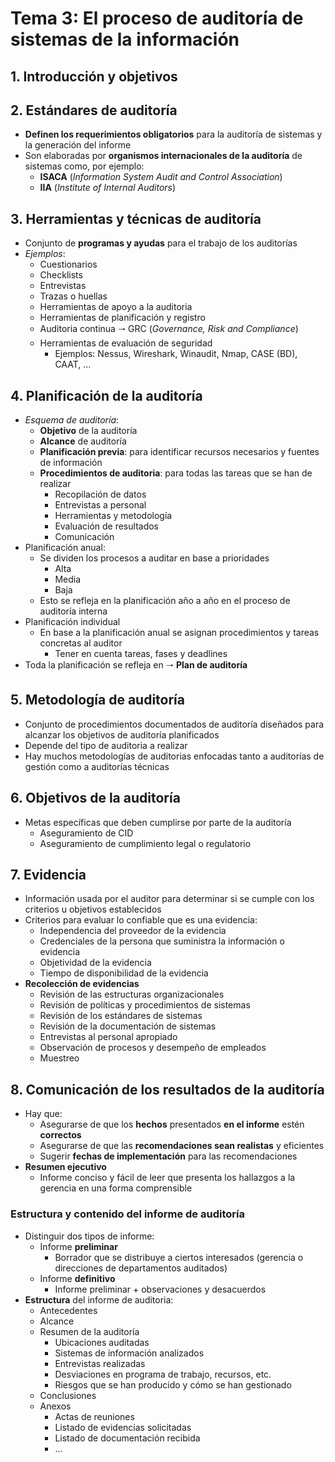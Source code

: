 # Tema 3: El proceso de auditoría de sistemas de la información

## 1. Introducción y objetivos

## 2. Estándares de auditoría

- **Definen los requerimientos obligatorios** para la auditoría de sistemas y la generación del informe
- Son elaboradas por **organismos internacionales de la auditoría** de sistemas como, por ejemplo:
    - **ISACA** (*Information System Audit and Control Association*)
    - **IIA** (*Institute of Internal Auditors*)

## 3. Herramientas y técnicas de auditoría

- Conjunto de **programas y ayudas** para el trabajo de los auditorías
- *Ejemplos*:
    - Cuestionarios
    - Checklists
    - Entrevistas
    - Trazas o huellas
    - Herramientas de apoyo a la auditoria
    - Herramientas de planificación y registro
    - Auditoria continua 🠒 GRC (*Governance, Risk and Compliance*)
    - Herramientas de evaluación de seguridad
        - Ejemplos: Nessus, Wireshark, Winaudit, Nmap, CASE (BD), CAAT, ...

## 4. Planificación de la auditoría

- *Esquema de auditoría*:
    - **Objetivo** de la auditoría
    - **Alcance** de auditoría
    - **Planificación previa**: para identificar recursos necesarios y fuentes de información
    - **Procedimientos de auditoria**: para todas las tareas que se han de realizar
        - Recopilación de datos
        - Entrevistas a personal
        - Herramientas y metodología
        - Evaluación de resultados
        - Comunicación
- Planificación anual:
    - Se dividen los procesos a auditar en base a prioridades
        - Alta
        - Media
        - Baja
    - Esto se refleja en la planificación año a año en el proceso de auditoría interna
- Planificación individual
    - En base a la planificación anual se asignan procedimientos y tareas concretas al auditor
        - Tener en cuenta tareas, fases y deadlines
- Toda la planificación se refleja en 🠒 **Plan de auditoría**

## 5. Metodología de auditoría

- Conjunto de procedimientos documentados de auditoría diseñados para alcanzar los objetivos de auditoría planificados
- Depende del tipo de auditoria a realizar
- Hay muchos metodologías de auditorias enfocadas tanto a auditorías de gestión como a auditorías técnicas

## 6. Objetivos de la auditoría

- Metas específicas que deben cumplirse por parte de la auditoría
    - Aseguramiento de CID
    - Aseguramiento de cumplimiento legal o regulatorio

## 7. Evidencia

- Información usada por el auditor para determinar si se cumple con los criterios u objetivos establecidos
- Criterios para evaluar lo confiable que es una evidencia:
    - Independencia del proveedor de la evidencia
    - Credenciales de la persona que suministra la información o evidencia
    - Objetividad de la evidencia
    - Tiempo de disponibilidad de la evidencia
- **Recolección de evidencias**
    - Revisión de las estructuras organizacionales
    - Revisión de políticas y procedimientos de sistemas
    - Revisión de los estándares de sistemas
    - Revisión de la documentación de sistemas
    - Entrevistas al personal apropiado
    - Observación de procesos y desempeño de empleados
    - Muestreo

## 8. Comunicación de los resultados de la auditoría

- Hay que:
    - Asegurarse de que los **hechos** presentados **en el informe** estén **correctos**
    - Asegurarse de que las **recomendaciones sean realistas** y eficientes
    - Sugerir **fechas de implementación** para las recomendaciones
- **Resumen ejecutivo**
    - Informe conciso y fácil de leer que presenta los hallazgos a la gerencia en una forma comprensible

### Estructura y contenido del informe de auditoría

- Distinguir dos tipos de informe:
    - Informe **preliminar**
        - Borrador que se distribuye a ciertos interesados (gerencia o direcciones de departamentos auditados)
    - Informe **definitivo**
        - Informe preliminar + observaciones y desacuerdos
- **Estructura** del informe de auditoria:
    - Antecedentes
    - Alcance
    - Resumen de la auditoría
        - Ubicaciones auditadas
        - Sistemas de información analizados
        - Entrevistas realizadas
        - Desviaciones en programa de trabajo, recursos, etc.
        - Riesgos que se han producido y cómo se han gestionado
    - Conclusiones
    - Anexos
        - Actas de reuniones
        - Listado de evidencias solicitadas
        - Listado de documentación recibida
        - ...
